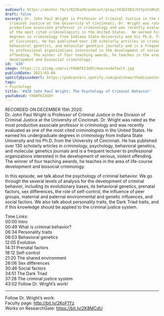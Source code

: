 ```yaml
---
audiourl: https://anchor.fm/s/822ba20/podcast/play/24162383/https%3A%2F%2Fd3ctxlq1ktw2nl.cloudfront.net%2Fstaging%2F2020-11-18%2F3743c894-117c-e68d-1b56-3cd3f5ef98d8.m4a
draft: false
excerpt: Dr. John Paul Wright is Professor of Criminal Justice in the Division of
  Criminal Justice at the University of Cincinnati. Dr. Wright was rated as the most
  productive associate professor in criminology and was recently evaluated as one
  of the most cited criminologists in the United States.  He earned his undergraduate
  degrees in criminology from Indiana State University and his Ph.D. from the University
  of Cincinnati. He has published over 130 scholarly articles in criminology, psychology,
  behavioral genetics, and molecular genetics journals and is a frequent lecturer
  to professional organizations interested in the development of serious, violent
  offending. The winner of four teaching awards, he teaches in the area of life-course
  development and biosocial criminology.
id: '438'
image: https://i.ytimg.com/vi/YXGWfkI3nDY/maxresdefault.jpg
publishDate: 2021-03-04
spotifyEpisodeUrl: https://podcasters.spotify.com/pod/show/thedissenter/episodes/438-John-Paul-Wright-The-Psychology-of-Criminal-Behavior-envskf
tags:
- Psychology
title: '#438 John Paul Wright: The Psychology of Criminal Behavior'
youtubeid: YXGWfkI3nDY
---
```

<div class="timelinks">

RECORDED ON DECEMBER 15th 2020.  
Dr. John Paul Wright is Professor of Criminal Justice in the Division of Criminal Justice at the University of Cincinnati. Dr. Wright was rated as the most productive associate professor in criminology and was recently evaluated as one of the most cited criminologists in the United States.  He earned his undergraduate degrees in criminology from Indiana State University and his Ph.D. from the University of Cincinnati. He has published over 130 scholarly articles in criminology, psychology, behavioral genetics, and molecular genetics journals and is a frequent lecturer to professional organizations interested in the development of serious, violent offending. The winner of four teaching awards, he teaches in the area of life-course development and biosocial criminology.

In this episode, we talk about the psychology of criminal behavior. We go through the several levels of analysis for the development of criminal behavior, including its evolutionary bases, its behavioral genetics, prenatal factors, sex differences, the role of self-control, the influence of peer groups, maternal and paternal environmental and genetic influences, and social factors. We also talk about personality traits, the Dark Triad traits, and if this knowledge should be applied to the criminal justice system.

Time Links:  
<time>00:00</time> Intro  
<time>00:49</time> What is criminal behavior?  
<time>06:34</time> Personality traits  
<time>08:03</time> Behavioral genetics  
<time>12:05</time> Evolution  
<time>14:31</time> Prenatal factors  
<time>18:12</time> Self-control  
<time>21:20</time> The shared environment  
<time>26:06</time> Sex differences  
<time>30:46</time> Social factors  
<time>34:51</time> The Dark Triad  
<time>37:28</time> The criminal justice system  
<time>43:02</time> Follow Dr. Wright’s work!

---

Follow Dr. Wright’s work:  
Faculty page: http://bit.ly/2KoF1Yz  
Works on ResearchGate: https://bit.ly/2K8MCdU
</div>

